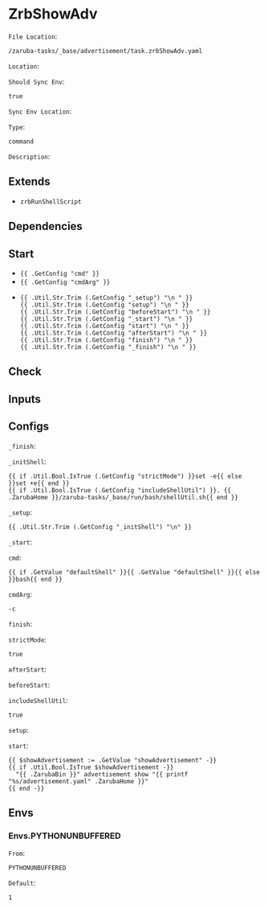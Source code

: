 
# ZrbShowAdv

`File Location`:

    /zaruba-tasks/_base/advertisement/task.zrbShowAdv.yaml


`Location`:




`Should Sync Env`:

    true


`Sync Env Location`:




`Type`:

    command


`Description`:





## Extends

* `zrbRunShellScript`


## Dependencies




## Start

* `{{ .GetConfig "cmd" }}`
* `{{ .GetConfig "cmdArg" }}`
*
    ```
    {{ .Util.Str.Trim (.GetConfig "_setup") "\n " }}
    {{ .Util.Str.Trim (.GetConfig "setup") "\n " }}
    {{ .Util.Str.Trim (.GetConfig "beforeStart") "\n " }}
    {{ .Util.Str.Trim (.GetConfig "_start") "\n " }}
    {{ .Util.Str.Trim (.GetConfig "start") "\n " }}
    {{ .Util.Str.Trim (.GetConfig "afterStart") "\n " }}
    {{ .Util.Str.Trim (.GetConfig "finish") "\n " }}
    {{ .Util.Str.Trim (.GetConfig "_finish") "\n " }}

    ```


## Check




## Inputs


## Configs

`_finish`:




`_initShell`:

    {{ if .Util.Bool.IsTrue (.GetConfig "strictMode") }}set -e{{ else }}set +e{{ end }}
    {{ if .Util.Bool.IsTrue (.GetConfig "includeShellUtil") }}. {{ .ZarubaHome }}/zaruba-tasks/_base/run/bash/shellUtil.sh{{ end }}



`_setup`:

    {{ .Util.Str.Trim (.GetConfig "_initShell") "\n" }}


`_start`:




`cmd`:

    {{ if .GetValue "defaultShell" }}{{ .GetValue "defaultShell" }}{{ else }}bash{{ end }}


`cmdArg`:

    -c


`finish`:




`strictMode`:

    true


`afterStart`:




`beforeStart`:




`includeShellUtil`:

    true


`setup`:




`start`:

    {{ $showAdvertisement := .GetValue "showAdvertisement" -}}
    {{ if .Util.Bool.IsTrue $showAdvertisement -}}
      "{{ .ZarubaBin }}" advertisement show "{{ printf "%s/advertisement.yaml" .ZarubaHome }}"
    {{ end -}}




## Envs


### Envs.PYTHONUNBUFFERED

`From`:

    PYTHONUNBUFFERED


`Default`:

    1